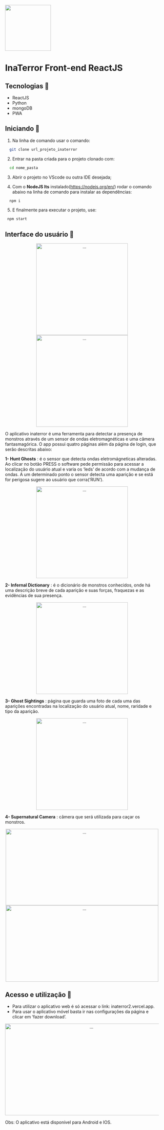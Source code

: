 
<p style="">
<img 
    src="https://cdn.discordapp.com/attachments/840344823348985878/973355003735588885/Group_4.png" 
    style="width: 150px"
/>

# InaTerror Front-end ReactJS

## Tecnologias :rocket:

- ReactJS
- Python
- mongoDB
- PWA

## Iniciando 🏁 

1. Na linha de comando usar o comando: 
```bash
  git clone url_projeto_inaterror
```

2. Entrar na pasta criada para o projeto clonado com:
```bash
  cd nome_pasta
```

3. Abrir o projeto no VScode ou outra IDE desejada; 

4. Com o **NodeJS lts** instalado(https://nodejs.org/en/) rodar o comando abaixo na linha de comando para instalar as dependências:
```bash
  npm i
```

5. E finalmente para executar o projeto, use:
```bash
 npm start
```

## Interface do usuário 🎨


<p align="center">
   <img  width="300" src="./readme/inaterror1.png" alt="...">
   <img  width="300" src="./readme/inaterror2.png" alt="...">
</p>

O aplicativo inaterror é uma ferramenta para detectar a presença de monstros através de um sensor de ondas eletromagnéticas e uma câmera fantasmagórica. O app possui quatro páginas além da página de login, que serão descritas abaixo: 

**1- Hunt Ghosts** : é o sensor que detecta ondas eletromágneticas alteradas. Ao clicar no botão PRESS o software pede permissão para acessar a localização do usuário atual e varia os ‘leds’ de acordo com a mudança de ondas. A um determinado ponto o sensor detecta uma aparição e se está for perigosa sugere ao usuário que corra(‘RUN’).
<p align="center">
<img  width="300" src="./readme/inaterror3.png" alt="...">
</p>		

**2- Infernal Dictionary** : é o dicionário de monstros conhecidos, onde há uma descrição breve de cada aparição e suas forças, fraquezas e as evidências de sua presença.
<p align="center">
<img  width="300" src="./readme/localhost_3001_gameover(iPhone 6_7_8).png" alt="...">
</p>

**3- Ghost Sightings** : página que guarda uma foto de cada uma das aparições encontradas na localização do usuário atual, nome, raridade e tipo da aparição.
<p align="center">
<img  width="300" src="./readme/orb.png" alt="...">
</p>

**4- Supernatural Camera** : câmera que será utilizada para caçar os monstros.</p>
<p align="center">
	<img  width="500" height="250" src="./readme/localhost_3001_menu_(iPhone 6_7_8).png" alt="...">
	<img  width="500" height="250" src="./readme/localhost_3001_menu_(iPhone 6_7_8) (2).png" alt="...">
</p>

## Acesso e utilização 👻
- Para utilizar o aplicativo web é só acessar o link: inaterror2.vercel.app. 
- Para usar o aplicativo móvel basta ir nas configurações da página e clicar em ‘fazer download’.
<p align="center">
<img  width="550"  height="300" src="./readme/app.PNG" alt="...">
</p>

Obs: O aplicativo está disponível para Android e IOS.</p>
</div>

